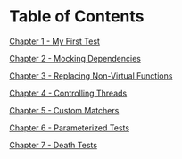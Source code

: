 Table of Contents
=================

[Chapter 1 - My First Test](docs/chapter1.md)

[Chapter 2 - Mocking Dependencies](docs/chapter2.md)

[Chapter 3 - Replacing Non-Virtual Functions](docs/chapter3.md)

[Chapter 4 - Controlling Threads](docs/chapter4.md)

[Chapter 5 - Custom Matchers](docs/chapter5.md)

[Chapter 6 - Parameterized Tests](docs/chapter6.md)

[Chapter 7 - Death Tests](docs/chapter7.md)
